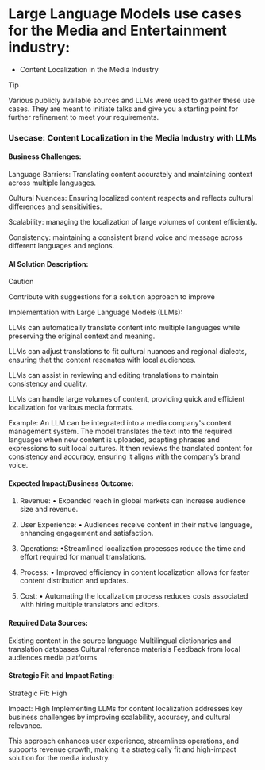 # Large Language Models use cases for the Media and Entertainment industry:

- Content Localization in the Media Industry



> [!TIP]
> Various publicly available sources and LLMs were used to gather these use cases. They are meant to initiate talks and give you a starting point for further refinement to meet your requirements.

### **Usecase: Content Localization in the Media Industry with LLMs**

#### Business Challenges:

Language Barriers: Translating content accurately and maintaining context across multiple languages.

Cultural Nuances: Ensuring localized content respects and reflects cultural differences and sensitivities.

Scalability: managing the localization of large volumes of content efficiently.

Consistency: maintaining a consistent brand voice and message across different languages and regions.

#### AI Solution Description:
> [!CAUTION]
> Contribute with suggestions for a solution approach to improve

Implementation with Large Language Models (LLMs):

LLMs can automatically translate content into multiple languages while preserving the original context and meaning.

LLMs can adjust translations to fit cultural nuances and regional dialects, ensuring that the content resonates with local audiences.

LLMs can assist in reviewing and editing translations to maintain consistency and quality.

LLMs can handle large volumes of content, providing quick and efficient localization for various media formats.

Example: 
An LLM can be integrated into a media company's content management system. The model translates the text into the required languages when new content is uploaded, adapting phrases and expressions to suit local cultures. It then reviews the translated content for consistency and accuracy, ensuring it aligns with the company’s brand voice.

#### Expected Impact/Business Outcome:

1. Revenue:
• Expanded reach in global markets can increase audience size and revenue.

2. User Experience:
• Audiences receive content in their native language, enhancing engagement and satisfaction.

3. Operations:
•Streamlined localization processes reduce the time and effort required for manual translations.

4. Process:
• Improved efficiency in content localization allows for faster content distribution and updates.

5. Cost:
• Automating the localization process reduces costs associated with hiring multiple translators and editors.


#### Required Data Sources:
Existing content in the source language
Multilingual dictionaries and translation databases
Cultural reference materials
Feedback from local audiences
media platforms

#### Strategic Fit and Impact Rating:

Strategic Fit: High

Impact: High
Implementing LLMs for content localization addresses key business challenges by improving scalability, accuracy, and cultural relevance. 

This approach enhances user experience, streamlines operations, and supports revenue growth, making it a strategically fit and high-impact solution for the media industry.
